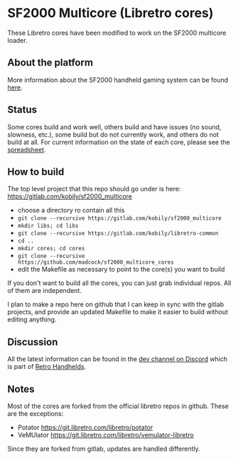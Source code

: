 # SF2000 Multicore (Libretro cores)
These Libretro cores have been modified to work on the SF2000 multicore loader.

## About the platform
More information about the SF2000 handheld gaming system can be found [here](https://vonmillhausen.github.io/sf2000/).

## Status
Some cores build and work well, others build and have issues (no sound, slowness, etc.), some build but do not currently work, and others do not build at all. For current information on the state of each core, please see the [spreadsheet](https://docs.google.com/spreadsheets/d/1BDPqLwRcY2cN7tObuyW7RzLw8oGyY9XGLS1D4jLgz2Q/edit?usp=sharing).

## How to build
The top level project that this repo should go under is here: https://gitlab.com/kobily/sf2000_multicore
- choose a directory ro contain all this
- `git clone --recursive https://gitlab.com/kobily/sf2000_multicore`
- `mkdir libs; cd libs`
- `git clone --recursive https://gitlab.com/kobily/libretro-common`
- `cd ..`
- `mkdir cores; cd cores`
- `git clone --recursive https://github.com/madcock/sf2000_multicore_cores`
- edit the Makefile as necessary to point to the core(s) you want to build

If you don't want to build all the cores, you can just grab individual repos. All of them are independent.

I plan to make a repo here on github that I can keep in sync with the gitlab projects, and provide an updated Makefile to make it easier to build without editing anything.

## Discussion
All the latest information can be found in the [dev channel on Discord](https://discord.com/channels/741895796315914271/1099465777825972347) which is part of [Retro Handhelds](https://discord.gg/retrohandhelds).

## Notes
Most of the cores are forked from the official libretro repos in github. These are the exceptions:
- Potator https://git.libretro.com/libretro/potator
- VeMUlator https://git.libretro.com/libretro/vemulator-libretro

Since they are forked from gitlab, updates are handled differently.
